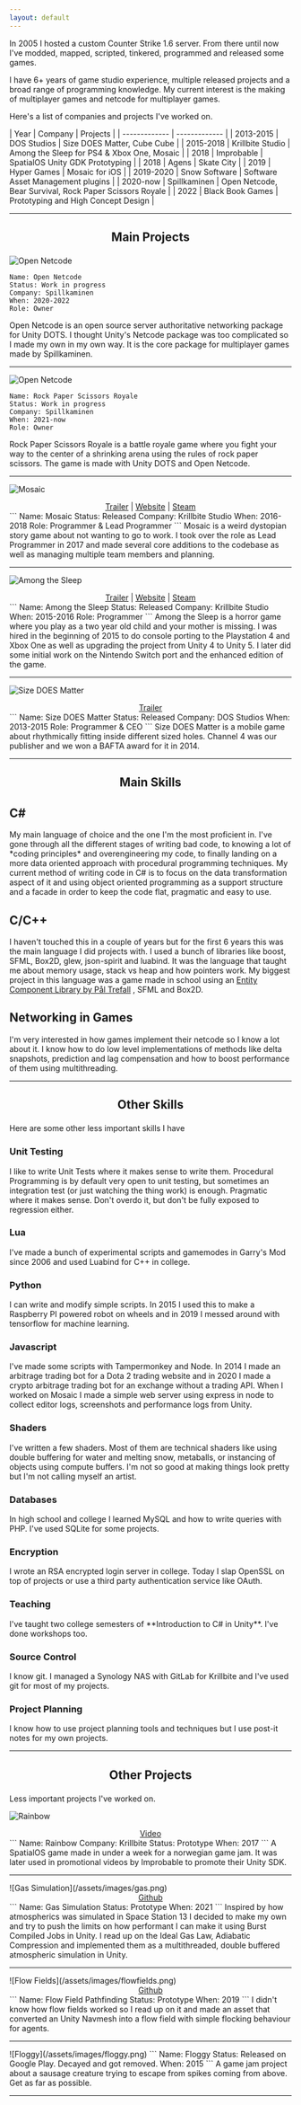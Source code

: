 ```yaml
---
layout: default
---
```

In 2005 I hosted a custom Counter Strike 1.6 server. From there until now I've modded, mapped, scripted, tinkered, programmed and released some games.

I have 6+ years of game studio experience, multiple released projects and a broad range of programming knowledge.
My current interest is the making of multiplayer games and netcode for multiplayer games.

Here's a list of companies and projects I've worked on.

| Year  | Company | Projects |
| ------------- | ------------- |
| 2013-2015  | DOS Studios | Size DOES Matter, Cube Cube |
| 2015-2018  | Krillbite Studio | Among the Sleep for PS4 & Xbox One, Mosaic |
| 2018  | Improbable | SpatialOS Unity GDK Prototyping |
| 2018  | Agens | Skate City |
| 2019  | Hyper Games | Mosaic for iOS |
| 2019-2020  | Snow Software  | Software Asset Management plugins |
| 2020-now  | Spillkaminen | Open Netcode, Bear Survival, Rock Paper Scissors Royale |
| 2022 | Black Book Games | Prototyping and High Concept Design |

<hr>

<h2>
  <p align="center">
  Main Projects
  </p>
</h2>

![Open Netcode](/assets/images/netcode.png)
```
Name: Open Netcode
Status: Work in progress
Company: Spillkaminen
When: 2020-2022
Role: Owner
```
Open Netcode is an open source server authoritative networking package for Unity DOTS. I thought Unity's Netcode package was too complicated so I made my own in my own way. It is the core package for multiplayer games made by Spillkaminen.
<hr>

![Open Netcode](/assets/images/rpsr.png)
```
Name: Rock Paper Scissors Royale
Status: Work in progress
Company: Spillkaminen
When: 2021-now
Role: Owner
```
Rock Paper Scissors Royale is a battle royale game where you fight your way to the center of a shrinking arena using the rules of rock paper scissors. The game is made with Unity DOTS and Open Netcode.
<hr>

![Mosaic](/assets/images/mosaic.png)
<div style="text-align: center">
  <a href="https://www.youtube.com/watch?v=yLuJ2WqwTJE" target="_blank">Trailer</a>
   | 
  <a href="https://www.mosaiccorp.biz/" target="_blank">Website</a>
   | 
  <a href="https://store.steampowered.com/app/349270/Mosaic/" target="_blank">Steam</a>
</div>
```
Name: Mosaic
Status: Released
Company: Krillbite Studio
When: 2016-2018
Role: Programmer & Lead Programmer
```
Mosaic is a weird dystopian story game about not wanting to go to work. I took over the role as Lead Programmer in 2017 and made several core additions to the codebase as well as managing multiple team members and planning. 
<hr> 

![Among the Sleep](/assets/images/amongthesleep.png)
<div style="text-align: center">
  <a href="https://www.youtube.com/watch?v=xx-JIfxHXGs" target="_blank">Trailer</a>
   | 
  <a href="http://www.amongthesleep.com/" target="_blank">Website</a>
   | 
  <a href="https://store.steampowered.com/app/250620/Among_the_Sleep__Enhanced_Edition/" target="_blank">Steam</a>
</div>
```
Name: Among the Sleep
Status: Released
Company: Krillbite Studio
When: 2015-2016
Role: Programmer
```
Among the Sleep is a horror game where you play as a two year old child and your mother is missing. I was hired in the beginning of 2015 to do console porting to the Playstation 4 and Xbox One as well as upgrading the project from Unity 4 to Unity 5. I later did some initial work on the Nintendo Switch port and the enhanced edition of the game.
<hr> 

![Size DOES Matter](/assets/images/sizedoesmatter.png)
<div style="text-align: center">
  <a href="https://www.youtube.com/watch?v=XskLH-hOQgs" target="_blank">Trailer</a>
</div>
```
Name: Size DOES Matter
Status: Released
Company: DOS Studios
When: 2013-2015
Role: Programmer & CEO
```
Size DOES Matter is a mobile game about rhythmically fitting inside different sized holes. Channel 4 was our publisher and we won a BAFTA award for it in 2014.
<hr>
<h2>
  <p align="center">
  Main Skills
  </p>
</h2>
<h2>
C#
</h2>
My main language of choice and the one I'm the most proficient in. I've gone through all the different stages of writing bad code, to knowing a lot of *coding principles* and overengineering my code, to finally landing on a more data oriented approach with procedural programming techniques. My current method of writing code in C# is to focus on the data transformation aspect of it and using object oriented programming as a support structure and a facade in order to keep the code flat, pragmatic and easy to use.

<h2>
C/C++
</h2>
I haven't touched this in a couple of years but for the first 6 years this was the main language I did projects with. I used a bunch of libraries like boost, SFML, Box2D, glew, json-spirit and luabind. It was the language that taught me about memory usage, stack vs heap and how pointers work. My biggest project in this language was a game made in school using an 
<a href="https://github.com/ptrefall/propcomp">Entity Component Library by Pål Trefall</a>
, SFML and Box2D.

<h2>
Networking in Games
</h2>
I'm very interested in how games implement their netcode so I know a lot about it. I know how to do low level implementations of methods like delta snapshots, prediction and lag compensation and how to boost performance of them using multithreading.

<hr> 
<h2>
  <p align="center">
  Other Skills
  </p>
</h2>
Here are some other less important skills I have
<br/>

<h3>
Unit Testing
</h3> 
I like to write Unit Tests where it makes sense to write them. Procedural Programming is by default very open to unit testing, but sometimes an integration test (or just watching the thing work) is enough. Pragmatic where it makes sense. Don't overdo it, but don't be fully exposed to regression either.

<h3>
Lua
</h3>
I've made a bunch of experimental scripts and gamemodes in Garry's Mod since 2006 and used Luabind for C++ in college.

<h3>
Python
</h3>
I can write and modify simple scripts. In 2015 I used this to make a Raspberry PI powered robot on wheels and in 2019 I messed around with tensorflow for machine learning. 

<h3>
Javascript
</h3>
I've made some scripts with Tampermonkey and Node. In 2014 I made an arbitrage trading bot for a Dota 2 trading website and in 2020 I made a crypto arbitrage trading bot for an exchange without a trading API. When I worked on Mosaic I made a simple web server using express in node to collect editor logs, screenshots and performance logs from Unity.

<h3>
Shaders
</h3>
I've written a few shaders. Most of them are technical shaders like using double buffering for water and melting snow, metaballs, or instancing of objects using compute buffers. I'm not so good at making things look pretty but I'm not calling myself an artist. 

<h3>
Databases
</h3>
In high school and college I learned MySQL and how to write queries with PHP. I've used SQLite for some projects.

<h3>
Encryption
</h3>
I wrote an RSA encrypted login server in college. Today I slap OpenSSL on top of projects or use a third party authentication service like OAuth. 

<h3>
Teaching
</h3>
I've taught two college semesters of **Introduction to C# in Unity**. I've done workshops too.

<h3>
Source Control
</h3>
I know git. I managed a Synology NAS with GitLab for Krillbite and I've used git for most of my projects.

<h3>
Project Planning
</h3>
I know how to use project planning tools and techniques but I use post-it notes for my own projects.

<hr>
<h2>
  <p align="center">
  Other Projects
  </p>
</h2>

Less important projects I've worked on.

![Rainbow](/assets/images/rainbow.png)
<div style="text-align: center">
  <a href="https://www.youtube.com/watch?v=VamCsnV-or4" target="_blank">Video</a>
</div>
```
Name: Rainbow
Company: Krillbite
Status: Prototype
When: 2017
```
A SpatialOS game made in under a week for a norwegian game jam. It was later used in promotional videos by Improbable to promote their Unity SDK. 

<hr>
![Gas Simulation](/assets/images/gas.png)
<div style="text-align: center">
  <a href="https://github.com/polartron/gas-flow" target="_blank">Github</a>
</div>
```
Name: Gas Simulation
Status: Prototype
When: 2021
```
Inspired by how atmospherics was simulated in Space Station 13 I decided to make my own and try to push the limits on how performant I can make it using Burst Compiled Jobs in Unity. I read up on the Ideal Gas Law, Adiabatic Compression and implemented them as a multithreaded, double buffered atmospheric simulation in Unity. 

<hr> 
![Flow Fields](/assets/images/flowfields.png)
<div style="text-align: center">
  <a href="https://github.com/polartron/FlowFields" target="_blank">Github</a>
</div>
```
Name: Flow Field Pathfinding
Status: Prototype
When: 2019
```
I didn't know how flow fields worked so I read up on it and made an asset that converted an Unity Navmesh into a flow field with simple flocking behaviour for agents.

<hr> 
![Floggy](/assets/images/floggy.png)
```
Name: Floggy
Status: Released on Google Play. Decayed and got removed.
When: 2015
```
A game jam project about a sausage creature trying to escape from spikes coming from above. Get as far as possible.
<hr> 
